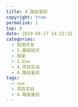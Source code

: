 ```yaml
---
title: 4.路由鉴权
copyright: true
permalink: 1
top: 0
date: 2019-04-17 14:22:32
categories:
  - 前端开发
  - 1.基础知识
  - 框架
  - 1.Vue
  - 4.项目实战
  - 4.路由鉴权
tags:
  - vue
  - 项目实战
  - 4.路由鉴权
---
```

